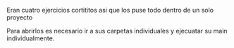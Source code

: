 Eran cuatro ejercicios cortititos asi que los puse todo dentro de un solo proyecto

Para abrirlos es necesario ir a sus carpetas individuales y ejecuatar su main individualmente.

